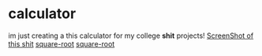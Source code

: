 # calculator
im just creating a this calculator for my college **shit** projects!
[ScreenShot of this shit](ss1.png)
[square-root](ss2.png)
[square-root](ss3.png)
